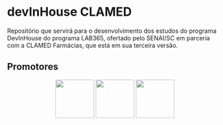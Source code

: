 # devInHouse CLAMED
Repositório que servirá para o desenvolvimento dos estudos do programa DevInHouse do programa LAB365, ofertado pelo SENAI/SC em parceria com a CLAMED Farmácias, que está em sua terceira versão.

<h2>Promotores</h1>
<div align="center" width="90px">
  <img src="https://github.com/user-attachments/assets/e86d848f-31dd-4afd-ac58-07666f0a1a1c" width="90px"/>
  <img src="https://github.com/user-attachments/assets/b16aa4f0-41fa-403d-bb23-c083652722de" width="90px"/>
  <img src="https://github.com/user-attachments/assets/0b0f3254-2a45-422c-bd93-178897c7650a" width="90px"/>
</div>
